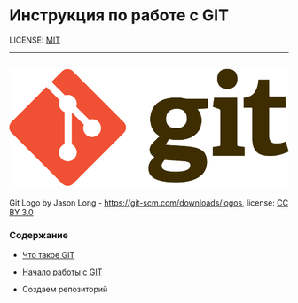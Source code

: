 # Инструкция по работе с GIT

LICENSE: [MIT](license.md)

---
![Logo](/assets/Git-Logo-2Color.png)
----

Git Logo by Jason Long - https://git-scm.com/downloads/logos, license: [CC BY 3.0](https://creativecommons.org/licenses/by/3.0/)


### Содержание

- [Что такое GIT](/pages/Git%20it)

- [Начало работы с GIT](/pages/startgit.md)

- Создаем репозиторий

